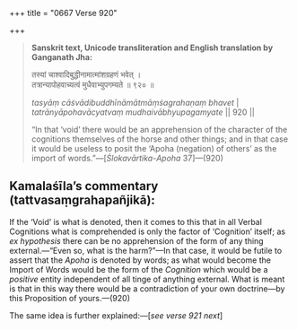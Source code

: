 +++
title = "0667 Verse 920"

+++
> **Sanskrit text, Unicode transliteration and English translation by Ganganath Jha:** 
>
> तस्यां चाश्वादिबुद्धीनामात्मांशग्रहणं भवेत् ।  
> तत्रान्यापोहवाच्यत्वं मुधैवाभ्युपगम्यते ॥ ९२० ॥ 
>
> *tasyāṃ cāśvādibuddhīnāmātmāṃśagrahaṇaṃ bhavet* \|  
> *tatrānyāpohavācyatvaṃ mudhaivābhyupagamyate* \|\| 920 \|\| 
>
> “In that ‘void’ there would be an apprehension of the character of the cognitions themselves of the horse and other things; and in that case it would be useless to posit the ‘Apoha (negation) of others’ as the import of words.”—[*Ślokavārtika*-*Apoha* 37]—(920)



## Kamalaśīla’s commentary (tattvasaṃgrahapañjikā):

If the ‘Void’ is what is denoted, then it comes to this that in all Verbal Cognitions what is comprehended is only the factor of ‘Cognition’ itself; as *ex hypothesis* there can be no apprehension of the form of any thing external.—“Even so, what is the harm?”—In that case, it would be futile to assert that the *Apoha* is denoted by words; as what would become the Import of Words would be the form of the *Cognition* which would be a *positive* entity independent of all tinge of anything external. What is meant is that in this way there would be a contradiction of your own doctrine—by this Proposition of yours.—(920)

The same idea is further explained:—[*see verse 921 next*]


